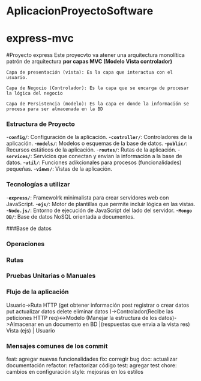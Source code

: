 # AplicacionProyectoSoftware

# express-mvc
#Proyecto express
Este proyecvto va atener una arquitectura monolítica patrón de arquitectura **por capas MVC (Modelo Vista controlador)**
```
Capa de presentación (vista): Es la capa que interactua con el usuario.

Capa de Negocio (Controlador): Es la capa que se encarga de procesar la lógica del negocio

Capa de Persistencia (modelo): Es la capa en donde la información se procesa para ser almacenada en la BD
```
### Estructura de Proyecto

-**`config/`**: Configuración de la aplicación.
-**`controller/`**: Controladores de la aplicación.
-**`models/`**: Modelos o esquemas de la base de datos.
-**`public/`**: Recursos estáticos de la aplicación.
-**`routes/`**: Rutas de la aplicación.
-**`services/`**: Servicios que conectan y envian la información a la base de datos.
-**`util/`**: Funciones adikcionales para procesos (funcionalidades) pequeñas.
-**`views/`**: Vistas de la aplicación.

### Tecnologías a utilizar
-**`express/`**: Framewolrk minimalista para crear servidores web con JavaScript.
-**`ejs/`**: Motor de plantillas que permite incluir lógica en las vistas.
-**`Node.js/`**: Entorno de ejecución de JavaScript del lado del servidor.
-**`Mongo DB/`**: Base de datos NoSQL orientada a documentos.

###Base de datos


### Operaciones

### Rutas

### Pruebas Unitarias o Manuales


### Flujo de la aplicación

Usuario->Ruta HTTP (get obtener información post registrar o crear datos put actualizar datos delete eliminar datos )->Controlador(Recibe las peticiones HTTP req)<->Modelo (Manejar la estructura de los datos)->Almacenar en un documento en BD
                    |(respuestas que envia a la vista res)
                    Vista (ejs)
                    |
                    Usuario

### Mensajes comunes de los commit

feat: agregar nuevas funcionalidades
fix: corregir bug
doc: actualizar documentación
refactor: refactorizar código
test: agregar test
chore: cambios en configuración
style: mejosras en los estilos
